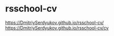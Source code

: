 # rsschool-cv
https://DmitriySerdyukov.github.io/rsschool-cv/
https://DmitriySerdyukov.github.io/rsschool-cv/cv
